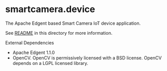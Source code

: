 # smartcamera.device

The Apache Edgent based Smart Camera IoT device application.

See [README](README) in this directory for more information.

External Dependencies
  - Apache Edgent 1.1.0
  - OpenCV.  OpenCV is permissively licensed with a BSD license.
    OpenCV depends on a LGPL licensed library.
